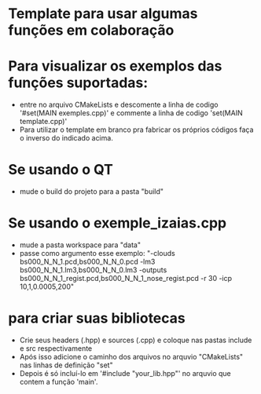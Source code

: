 # Template para usar algumas funções em colaboração


# Para visualizar os exemplos das funções suportadas:
 - entre no arquivo CMakeLists e descomente a linha de codigo '#set(MAIN exemples.cpp)' e commente a linha de codigo 'set(MAIN template.cpp)'
 - Para utilizar o template em branco pra fabricar os próprios códigos faça o inverso do indicado acima.     

# Se usando o QT
 - mude o build do projeto para a pasta "build"

# Se usando o exemple_izaias.cpp
 - mude a pasta workspace para "data"
 - passe como argumento esse exemplo: "-clouds bs000_N_N_1.pcd,bs000_N_N_0.pcd -lm3 bs000_N_N_1.lm3,bs000_N_N_0.lm3 -outputs bs000_N_N_1_regist.pcd,bs000_N_N_1_nose_regist.pcd  -r 30 -icp 10,1,0.0005,200"		

# para criar suas  bibliotecas
 - Crie seus headers (.hpp)  e sources (.cpp) e coloque nas pastas include e src respectivamente
 - Após isso adicione o caminho dos arquivos no arquvio "CMakeLists" nas linhas de definição "set"	  
 - Depois é só incluí-lo em '#include "your_lib.hpp"' no arquvio que contem a função 'main'.  
